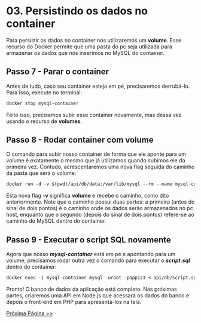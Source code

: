 # 03. Persistindo os dados no container

Para persistir os dados no container nós utilizaremos um **volume**. Esse recurso do Docker permite que uma pasta do pc seja utilizada para armazenar os dados que nós inserimos no MySQL do container.

## Passo 7 - Parar o container

Antes de tudo, caso seu container esteja em pé, precisaremos derrubá-lo. Para isso, execute no terminal:

```dockerfile
docker stop mysql-container
```

Feito isso, precisamos subir esse container novamente, mas dessa vez usando o recurso de **volumes**.

## Passo 8 - Rodar container com volume

O comando para subir nosso container de forma que ele aponte para um volume é exatamente o mesmo que já utilizamos quando subimos ele da primeira vez. Contudo, acrescentaremos uma nova flag seguida do caminho da pasta que será o volume:

```dockerfile
docker run -d -v $(pwd)/api/db/data:/var/lib/mysql --rm --name mysql-container mysql-image
```

Esta nova flag **-v** significa **volume** e recebe o caminho, como dito anteriormente. Note que o caminho possui duas partes: a primeira (antes do sinal de dois pontos) é o caminho onde os dados serão armazenados no pc host, enquanto que o segundo (depois do sinal de dois pontos) refere-se ao caminho do MySQL dentro do container.

## Passo 9 - Executar o script SQL novamente

Agora que nosso **_mysql-container_** está em pé e apontando para um volume, precisamos rodar outra vez o comando para executar o **_script.sql_** dentro do container:

```dockerfile
docker exec -i mysql-container mysql -uroot -papp123 < api/db/script.sql
```

Pronto! O banco de dados da aplicação está completo. Nas próximas partes, criaremos uma API em Node.js que acessará os dados do banco e depois o front-end em PHP para apresentá-los na tela.

[Próxima Página >>](https://github.com/fergo8/docker-app-node-mysql-php/blob/master/notas/04-criando-a-api-node.md)
